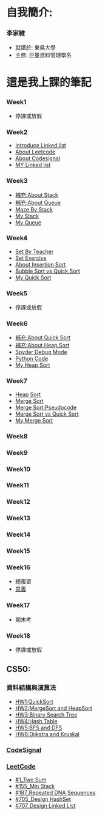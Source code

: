 # 自我簡介:
### **李家維** 
* 就讀於: 東吳大學
* 主修: 巨量資料管理學系
# 這是我上課的筆記
### Week1
- 停課或放假
### Week2
- [Introduce Linked list](https://www.youtube.com/watch?v=WwfhLC16bis&feature=emb_logo)
- [About Leetcode](https://leetcode.com/problemset/all/)
- [About Codesignal](https://codesignal.com/)
-  [MY Linked list](https://github.com/C-WeiYu/WeiYu/blob/master/Leetcode/class/707.Linked%20List.py)
### Week3
- [補充:About Stack](http://alrightchiu.github.io/SecondRound/stack-introjian-jie.html)
- [補充:About Queue](http://alrightchiu.github.io/SecondRound/priority-queueintrojian-jie.html)
- [Maze By Stack](https://www.youtube.com/watch?v=yCQLluCn3rc&feature=emb_logo)
-  [My Stack](https://github.com/C-WeiYu/WeiYu/blob/master/Leetcode/class/155.Min%20Stack.py)
-  [My Queue](https://github.com/C-WeiYu/WeiYu/blob/master/Leetcode/class/232.%20Implement%20Queue%20using%20Stacks.py)
### Week4
- [Set By Teacher](https://github.com/pecu/DSA/blob/master/03_Set/set-mismatch.py)
- [Set Exercise](https://leetcode.com/problems/set-mismatch/)
- [About Insertion Sort](http://notepad.yehyeh.net/Content/Algorithm/Sort/Insertion/1.php)
- [Bubble Sort vs Quick Sort](https://www.youtube.com/watch?v=G4dwRF_Rzd0&feature=emb_logo)
-  [My Quick Sort](https://github.com/C-WeiYu/WeiYu/blob/master/HW1/QuickSort.ipynb)
### Week5
- 停課或放假
### Week6
- [補充:About Quick Sort](http://alrightchiu.github.io/SecondRound/comparison-sort-quick-sortkuai-su-pai-xu-fa.html)
- [補充:About Heap Sort](http://alrightchiu.github.io/SecondRound/comparison-sort-heap-sortdui-ji-pai-xu-fa.html)
- [Spyder Debug Mode](https://docs.spyder-ide.org/debugging.html)
- [Python Code](https://realpython.com/python-pep8/?fbclid=IwAR1olxlNcAQhKZVNw6-JBCituCKsqfk3YL67xOMfQA-_fyqbHyrFJRm15T4)
-  [My Heap Sort](https://github.com/C-WeiYu/WeiYu/blob/master/HW2/heap_sort_06170201.py)
### Week7
- [Heap Sort](https://algorithm.yuanbin.me/zh-tw/basics_data_structure/heap.html)
- [Merge Sort](https://www.c-programming-simple-steps.com/merge-sort.html)
- [Merge Sort:Pseudocode](https://www.slideshare.net/MJabin/merge-sort-and-quick-sort)
- [Merge Sort vs Quick Sort](https://www.youtube.com/watch?time_continue=1&v=es2T6KY45cA&feature=emb_logo)
-  [My Merge Sort](https://github.com/C-WeiYu/WeiYu/blob/master/HW2/merge_sort_06170201.py)
### Week8

### Week9
### Week10
### Week11
### Week12
### Week13
### Week14
### Week15
### Week16
- 總複習
- [意義](pic/life.jpg)
### Week17
- 期末考
### Week18
- 停課或放假
## CS50:
### 資料結構與演算法
-  [HW1:QuickSort](https://github.com/C-WeiYu/WeiYu/tree/master/HW1)
-  [HW2:MergeSort and HeapSort](https://github.com/jacob13jacob13/myself-/tree/master/HW2)
-  [HW3:Binary Search Tree](https://github.com/jacob13jacob13/myself-/tree/master/HW3)
-  [HW4:Hash Table](https://github.com/jacob13jacob13/myself-/tree/master/HW4)
-  [HW5:BFS and DFS](https://github.com/jacob13jacob13/myself-/tree/master/HW5)
-  [HW6:Dijkstra and Kruskal](https://github.com/jacob13jacob13/myself-/tree/master/HW6)
### [CodeSignal](https://github.com/C-WeiYu/WeiYu/tree/master/CodeSignal)
> 
### [LeetCode](https://github.com/C-WeiYu/WeiYu/tree/master/Leetcode)
-  [#1_Two Sum](https://github.com/jacob13jacob13/myself-/blob/master/Leetcode/1_Two%20Sum_06170121.py)
-  [#155_Min Stack](https://github.com/jacob13jacob13/myself-/blob/master/Leetcode/155_Min%20Stack_06170121.py)
-  [#187_Repeated DNA Sequences](https://github.com/jacob13jacob13/myself-/blob/master/Leetcode/187_Repeated%20DNA%20Sequences_06170121.py)
-  [#705_Design HashSet](https://github.com/jacob13jacob13/myself-/blob/master/Leetcode/705_Design%20HashSet_06170121.py)
-  [#707_Design Linked List](https://github.com/jacob13jacob13/myself-/blob/master/Leetcode/707_Design%20Linked%20List_06170121.py)


